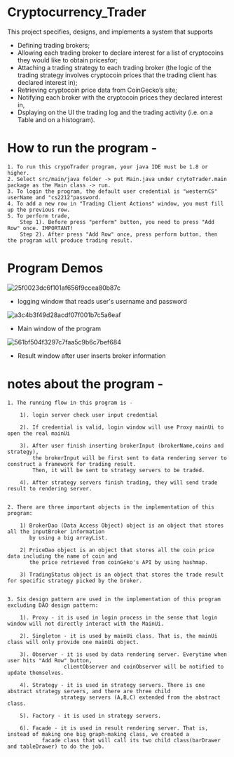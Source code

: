 # Cryptocurrency_Trader
This project specifies, designs, and implements a system that supports 
- Defining trading brokers;
- Allowing each trading broker to declare interest for a list of cryptocoins they would like to obtain pricesfor; 
- Attaching a trading strategy to each trading broker (the logic of the trading strategy involves cryptocoin prices that the trading client has declared interest in);
- Retrieving cryptocoin price data from CoinGecko’s site; 
- Notifying each broker with the cryptocoin prices they declared interest in,
- Dsplaying on the UI the trading log and the trading activity (i.e. on a Table and on a histogram). 
# How to run the program - 
	1. To run this crypoTrader program, your java IDE must be 1.8 or higher.
	2. Select src/main/java folder -> put Main.java under crytoTrader.main package as the Main class -> run.
	3. To login the program, the default user credential is "westernCS" userName and "cs2212"password.
	4. To add a new row in "Trading Client Actions" window, you must fill up the previous row.
	5. To perform trade, 
		Step 1). Before press "perform" button, you need to press "Add Row" once. IMPORTANT!
		Step 2). After press "Add Row" once, press perform button, then the program will produce trading result.
# Program Demos
![25f0023dc6f101af656f9ccea80b87c](https://user-images.githubusercontent.com/106355448/200968206-2e90a2d6-f4d0-4f38-bdf1-5271abfd3ab7.png)
- logging window that reads user's username and password

![a3c4b3f49d28acdf07f001b7c5a6eaf](https://user-images.githubusercontent.com/106355448/200968210-414f0466-615f-46ef-a58b-a7a389f0c79e.png)
- Main window of the program

![561bf504f3297c7faa5c9b6c7bef684](https://user-images.githubusercontent.com/106355448/200968212-268ae29d-0c95-47ab-a656-f29cd5e30242.png)
- Result window after user inserts broker information

# notes about the program -

	1. The running flow in this program is - 

		1). login server check user input credential 

		2). If credential is valid, login window will use Proxy mainUi to open the real mainUi

		3). After user finish inserting brokerInput (brokerName,coins and strategy), 
		    the brokerInput will be first sent to data rendering server to construct a framework for trading result.
		    Then, it will be sent to strategy servers to be traded.

		4). After strategy servers finish trading, they will send trade result to rendering server.


	2. There are three important objects in the implementation of this program:

		1) BrokerDao (Data Access Object) object is an object that stores all the inputBroker information 
		   by using a big arrayList.

		2) PriceDao object is an object that stores all the coin price data including the name of coin and 
		   the price retrieved from coinGeko's API by using hashmap.

		3) TradingStatus object is an object that stores the trade result for specific strategy picked by the broker.

	
	3. Six design pattern are used in the implementation of this program excluding DAO design pattern:

		1). Proxy - it is used in login process in the sense that login window will not directly interact with the MainUi.

		2). Singleton - it is used by mainUi class. That is, the mainUi class will only provide one mainUi object.

		3). Observer - it is used by data rendering server. Everytime when user hits "Add Row" button, 
		    	      clientObserver and coinObserver will be notified to update themselves.

		4). Strategy - it is used in strategy servers. There is one abstract strategy servers, and there are three child
		    	     strategy servers (A,B,C) extended from the abstract class.

		5). Factory - it is used in strategy servers.
		
		6). Facade - it is used in result rendering server. That is, instead of making one big graph-making class, we created a
			   facade class that will call its two child class(barDrawer and tableDrawer) to do the job.
